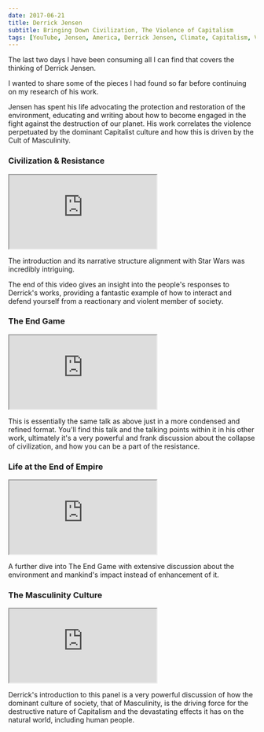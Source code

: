 ```yaml
---
date: 2017-06-21
title: Derrick Jensen
subtitle: Bringing Down Civilization, The Violence of Capitalism
tags: [YouTube, Jensen, America, Derrick Jensen, Climate, Capitalism, Violence, Resist]
---
```


The last two days I have been consuming all I can find that covers the thinking of Derrick Jensen.

I wanted to share some of the pieces I had found so far before continuing on my research of his work.

Jensen has spent his life advocating the protection and restoration of the environment, educating and writing about how to become engaged in the fight against the destruction of our planet. His work correlates the violence perpetuated by the dominant Capitalist culture and how this is driven by the Cult of Masculinity.

### Civilization & Resistance

<div class="embed-container">
  <iframe src="https://www.youtube.com/embed/LHEgpjsGPss" allowfullscreen></iframe>
</div>

The introduction and its narrative structure alignment with Star Wars was incredibly intriguing.

The end of this video gives an insight into the people's responses to Derrick's works, providing a fantastic example of how to interact and defend yourself from a reactionary and violent member of society.

### The End Game

<div class="embed-container">
  <iframe src="https://www.youtube.com/embed/mtuxHVD4Srw" allowfullscreen></iframe>
</div>

This is essentially the same talk as above just in a more condensed and refined format. You'll find this talk and the talking points within it in his other work, ultimately it's a very powerful and frank discussion about the collapse of civilization, and how you can be a part of the resistance.

### Life at the End of Empire

<div class="embed-container">
  <iframe src="https://www.youtube.com/embed/L-QtSGZq-FU" allowfullscreen></iframe>
</div>

A further dive into The End Game with extensive discussion about the environment and mankind's impact instead of enhancement of it.

### The Masculinity Culture

<div class="embed-container">
  <iframe src="https://www.youtube.com/embed/q1qa4YG70TI" allowfullscreen></iframe>
</div>

Derrick's introduction to this panel is a very powerful discussion of how the dominant culture of society, that of Masculinity, is the driving force for the destructive nature of Capitalism and the devastating effects it has on the natural world, including human people.
